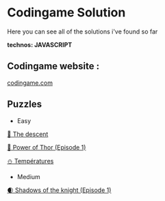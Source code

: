 
# Codingame Solution

Here you can see all of the solutions i've found so far

**technos: JAVASCRIPT**


## Codingame website : 
[codingame.com](https://www.codingame.com)
## Puzzles

 - Easy

[🗻 The descent](https://github.com/MattFreelanceWeb/codingameSolution/blob/main/Puzzles/Easy/TheDescent.js)

[🔨 Power of Thor (Episode 1)](https://github.com/MattFreelanceWeb/codingameSolution/blob/main/Puzzles/Easy/PowerOfThor.js)

[⛄ Températures](https://github.com/MattFreelanceWeb/codingameSolution/blob/main/Puzzles/Easy/Temperatures.js)

- Medium

[🌒 Shadows of the knight (Episode 1)](https://github.com/MattFreelanceWeb/codingameSolution/blob/main/Puzzles/Medium/ShadowsOfTheKnight.js)
